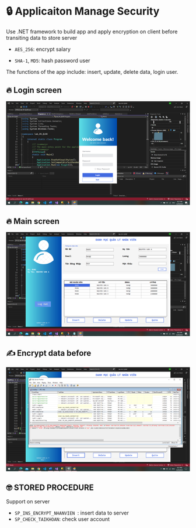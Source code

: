 # 🔒 Applicaiton Manage Security
Use .NET framework to build app and apply  encryption on client before transiting data to store server 

- `AES_256`: encrypt salary

- `SHA-1`, `MD5`: hash password user

The functions of the app include: insert, update, delete data, login user.

## 🔥 Login screen

![login screen](./image/login-screen.png)

## 🔥 Main screen

![Main screen](./image/main-screen.png)

## ✍️ Encrypt data before

![Encrypt data](./image/en-data.png)

## 🤓 STORED PROCEDURE

Support on server

- `SP_INS_ENCRYPT_NHANVIEN `: insert data to server
- `SP_CHECK_TAIKHOAN`: check user account


